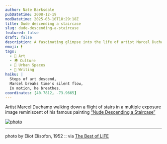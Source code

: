 ```yaml
---
author: Nate Barksdale
pubDatetime: 2008-12-19
modDatetime: 2025-03-10T18:29:18Z
title: Dude descending a staircase
slug: dude-descending-a-staircase
featured: false
draft: false
description: A fascinating glimpse into the life of artist Marcel Duchamp captured in a multiple exposure image, reminiscent of his iconic work, “Nude Descending a Staircase.”
emoji: 🕴️
tags:
  - 🎨 Art
  - 🌍 Culture
  - 🌆 Urban Spaces
  - 📝 Writing
haiku: |
  Steps of art descend,  
  Marcel breaks time's silent flow,  
  In motion, he breathes.
coordinates: [40.7812, -73.9665]
---
```


Artist Marcel Duchamp walking down a flight of stairs in a multiple exposure image reminiscent of his famous painting [“Nude Descending a Staircase”](http://en.wikipedia.org/wiki/Nude_Descending_a_Staircase,_No._2)

[![photo](http://culture-making.com/media/duchamp.jpg)](http://bestoflife.tumblr.com/post/65182692/artist-marcel-duchamp-walking-down-a-flight-of)

---

photo by Eliot Elisofon, 1952 :: via [The Best of LIFE](http://bestoflife.tumblr.com/post/65182692/artist-marcel-duchamp-walking-down-a-flight-of)
